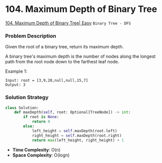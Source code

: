 # 104. Maximum Depth of Binary Tree

[104. Maximum Depth of Binary Tree| Easy](https://leetcode.com/problems/maximum-depth-of-binary-tree/description/?envType=study-plan-v2&envId=leetcode-75) `Binary Tree - DFS`

### Problem Description
Given the root of a binary tree, return its maximum depth.

A binary tree's maximum depth is the number of nodes along the longest path from the root node down to the farthest leaf node.

Example 1:
```
Input: root = [3,9,20,null,null,15,7]
Output: 3
```

### Solution Strategy
```Python
class Solution:
    def maxDepth(self, root: Optional[TreeNode]) -> int:
        if root is None: 
            return 0
        else:
            left_height = self.maxDepth(root.left)
            right_height = self.maxDepth(root.right)
            return max(left_height, right_height) + 1
```
* **Time Complexity**: O(n)
* **Space Complexity**: O(logn)